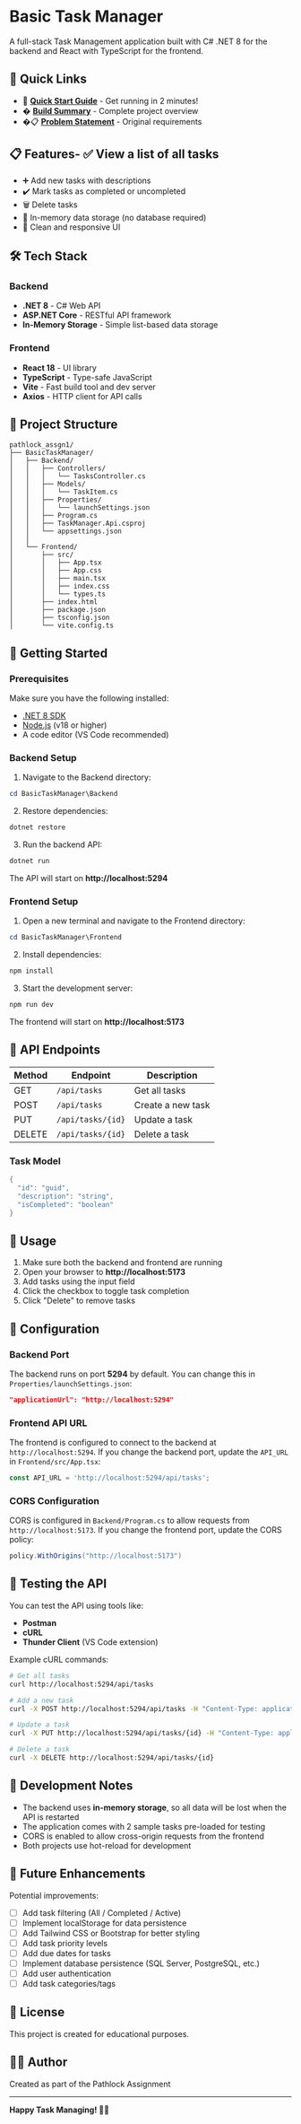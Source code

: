 # Basic Task Manager

A full-stack Task Management application built with C# .NET 8 for the backend and React with TypeScript for the frontend.

## 🎯 Quick Links

- 🚀 **[Quick Start Guide](QUICKSTART.md)** - Get running in 2 minutes!
- � **[Build Summary](BUILD_SUMMARY.md)** - Complete project overview
- �📋 **[Problem Statement](problem_statement.txt)** - Original requirements

## 📋 Features- ✅ View a list of all tasks
- ➕ Add new tasks with descriptions
- ✔️ Mark tasks as completed or uncompleted
- 🗑️ Delete tasks
- 💾 In-memory data storage (no database required)
- 🎨 Clean and responsive UI

## 🛠️ Tech Stack

### Backend
- **.NET 8** - C# Web API
- **ASP.NET Core** - RESTful API framework
- **In-Memory Storage** - Simple list-based data storage

### Frontend
- **React 18** - UI library
- **TypeScript** - Type-safe JavaScript
- **Vite** - Fast build tool and dev server
- **Axios** - HTTP client for API calls

## 📁 Project Structure

```
pathlock_assgn1/
├── BasicTaskManager/
│   ├── Backend/
│   │   ├── Controllers/
│   │   │   └── TasksController.cs
│   │   ├── Models/
│   │   │   └── TaskItem.cs
│   │   ├── Properties/
│   │   │   └── launchSettings.json
│   │   ├── Program.cs
│   │   ├── TaskManager.Api.csproj
│   │   └── appsettings.json
│   │
│   └── Frontend/
│       ├── src/
│       │   ├── App.tsx
│       │   ├── App.css
│       │   ├── main.tsx
│       │   ├── index.css
│       │   └── types.ts
│       ├── index.html
│       ├── package.json
│       ├── tsconfig.json
│       └── vite.config.ts
```

## 🚀 Getting Started

### Prerequisites

Make sure you have the following installed:
- [.NET 8 SDK](https://dotnet.microsoft.com/download/dotnet/8.0)
- [Node.js](https://nodejs.org/) (v18 or higher)
- A code editor (VS Code recommended)

### Backend Setup

1. Navigate to the Backend directory:
```powershell
cd BasicTaskManager\Backend
```

2. Restore dependencies:
```powershell
dotnet restore
```

3. Run the backend API:
```powershell
dotnet run
```

The API will start on **http://localhost:5294**

### Frontend Setup

1. Open a new terminal and navigate to the Frontend directory:
```powershell
cd BasicTaskManager\Frontend
```

2. Install dependencies:
```powershell
npm install
```

3. Start the development server:
```powershell
npm run dev
```

The frontend will start on **http://localhost:5173**

## 🔌 API Endpoints

| Method | Endpoint | Description |
|--------|----------|-------------|
| GET | `/api/tasks` | Get all tasks |
| POST | `/api/tasks` | Create a new task |
| PUT | `/api/tasks/{id}` | Update a task |
| DELETE | `/api/tasks/{id}` | Delete a task |

### Task Model

```csharp
{
  "id": "guid",
  "description": "string",
  "isCompleted": "boolean"
}
```

## 🎯 Usage

1. Make sure both the backend and frontend are running
2. Open your browser to **http://localhost:5173**
3. Add tasks using the input field
4. Click the checkbox to toggle task completion
5. Click "Delete" to remove tasks

## 🔧 Configuration

### Backend Port
The backend runs on port **5294** by default. You can change this in `Properties/launchSettings.json`:

```json
"applicationUrl": "http://localhost:5294"
```

### Frontend API URL
The frontend is configured to connect to the backend at `http://localhost:5294`. If you change the backend port, update the `API_URL` in `Frontend/src/App.tsx`:

```typescript
const API_URL = 'http://localhost:5294/api/tasks';
```

### CORS Configuration
CORS is configured in `Backend/Program.cs` to allow requests from `http://localhost:5173`. If you change the frontend port, update the CORS policy:

```csharp
policy.WithOrigins("http://localhost:5173")
```

## 🧪 Testing the API

You can test the API using tools like:
- **Postman**
- **cURL**
- **Thunder Client** (VS Code extension)

Example cURL commands:

```bash
# Get all tasks
curl http://localhost:5294/api/tasks

# Add a new task
curl -X POST http://localhost:5294/api/tasks -H "Content-Type: application/json" -d "{\"description\":\"New Task\",\"isCompleted\":false}"

# Update a task
curl -X PUT http://localhost:5294/api/tasks/{id} -H "Content-Type: application/json" -d "{\"id\":\"{id}\",\"description\":\"Updated Task\",\"isCompleted\":true}"

# Delete a task
curl -X DELETE http://localhost:5294/api/tasks/{id}
```

## 📝 Development Notes

- The backend uses **in-memory storage**, so all data will be lost when the API is restarted
- The application comes with 2 sample tasks pre-loaded for testing
- CORS is enabled to allow cross-origin requests from the frontend
- Both projects use hot-reload for development

## 🎨 Future Enhancements

Potential improvements:
- [ ] Add task filtering (All / Completed / Active)
- [ ] Implement localStorage for data persistence
- [ ] Add Tailwind CSS or Bootstrap for better styling
- [ ] Add task priority levels
- [ ] Add due dates for tasks
- [ ] Implement database persistence (SQL Server, PostgreSQL, etc.)
- [ ] Add user authentication
- [ ] Add task categories/tags

## 📄 License

This project is created for educational purposes.

## 👨‍💻 Author

Created as part of the Pathlock Assignment

---

**Happy Task Managing! 📝✨**
